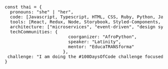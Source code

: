 <div class="highlight highlight-source-js notranslate position-relative overflow-auto" dir="auto" data-snippet-clipboard-copy-content="const thai = {
  pronouns: &quot;she&quot; | &quot;her&quot;,
  code: [Javascript, Typescript, HTML, CSS, Ruby, Python, Java],
  tools: [React, Redux, Node, Storybook, Styled-Components, Jest, Docker],
  architecture: [&quot;microservices&quot;, &quot;event-driven&quot;, &quot;design system pattern&quot;],
  techCommunities: {
                        coorganizer: &quot;AfroPython&quot;,
                        speaker: &quot;Latinity&quot;,
                        mentor: &quot;EducaTRANSforma&quot;
                      },
 challenge: &quot;I am doing the #100DaysOfCode challenge focused on react and typescript&quot;
}"><pre><span class="pl-k">const</span> <span class="pl-s1">thai</span> <span class="pl-c1">=</span> <span class="pl-kos">{</span>
  <span class="pl-c1">pronouns</span>: <span class="pl-s">"she"</span> <span class="pl-c1">|</span> <span class="pl-s">"her"</span><span class="pl-kos">,</span>
  <span class="pl-c1">code</span>: <span class="pl-kos">[</span><span class="pl-v">Javascript</span><span class="pl-kos">,</span> <span class="pl-v">Typescript</span><span class="pl-kos">,</span> <span class="pl-c1">HTML</span><span class="pl-kos">,</span> <span class="pl-c1">CSS</span><span class="pl-kos">,</span> <span class="pl-v">Ruby</span><span class="pl-kos">,</span> <span class="pl-v">Python</span><span class="pl-kos">,</span> <span class="pl-v">Java</span><span class="pl-kos">]</span><span class="pl-kos">,</span>
  <span class="pl-c1">tools</span>: <span class="pl-kos">[</span><span class="pl-v">React</span><span class="pl-kos">,</span> <span class="pl-v">Redux</span><span class="pl-kos">,</span> <span class="pl-v">Node</span><span class="pl-kos">,</span> <span class="pl-v">Storybook</span><span class="pl-kos">,</span> <span class="pl-v">Styled</span><span class="pl-c1">-</span><span class="pl-v">Components</span><span class="pl-kos">,</span> <span class="pl-v">Jest</span><span class="pl-kos">,</span> <span class="pl-v">Docker</span><span class="pl-kos">]</span><span class="pl-kos">,</span>
  <span class="pl-c1">architecture</span>: <span class="pl-kos">[</span><span class="pl-s">"microservices"</span><span class="pl-kos">,</span> <span class="pl-s">"event-driven"</span><span class="pl-kos">,</span> <span class="pl-s">"design system pattern"</span><span class="pl-kos">]</span><span class="pl-kos">,</span>
  <span class="pl-c1">techCommunities</span>: <span class="pl-kos">{</span>
                        <span class="pl-c1">coorganizer</span>: <span class="pl-s">"AfroPython"</span><span class="pl-kos">,</span>
                        <span class="pl-c1">speaker</span>: <span class="pl-s">"Latinity"</span><span class="pl-kos">,</span>
                        <span class="pl-c1">mentor</span>: <span class="pl-s">"EducaTRANSforma"</span>
                      <span class="pl-kos">}</span><span class="pl-kos">,</span>
 <span class="pl-c1">challenge</span>: <span class="pl-s">"I am doing the #100DaysOfCode challenge focused on react and typescript"</span>
<span class="pl-kos">}</span></pre></div>
